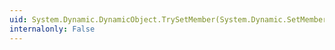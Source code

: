 ```yaml
---
uid: System.Dynamic.DynamicObject.TrySetMember(System.Dynamic.SetMemberBinder,System.Object)
internalonly: False
---
```

